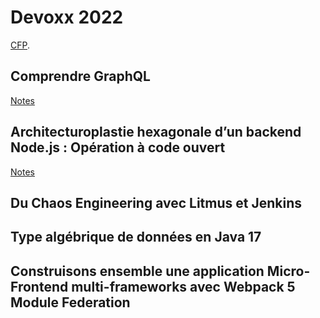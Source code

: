 # Devoxx 2022

[CFP](https://cfp.devoxx.fr/2022/talks).

## Comprendre GraphQL

[Notes](./graphql.md)

## Architecturoplastie hexagonale d’un backend Node.js : Opération à code ouvert

[Notes](./archi_hexa_node.md)

## Du Chaos Engineering avec Litmus et Jenkins

## Type algébrique de données en Java 17

## Construisons ensemble une application Micro-Frontend multi-frameworks avec Webpack 5 Module Federation
